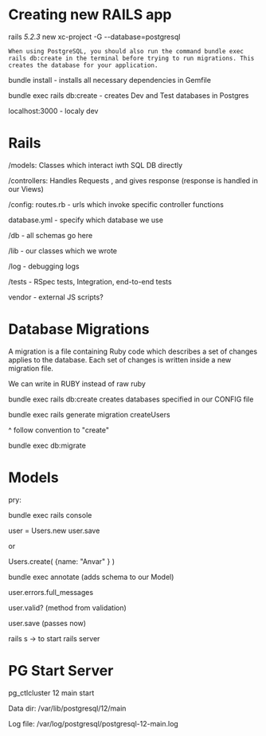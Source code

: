 # Creating new RAILS app

rails _5.2.3_ new xc-project -G --database=postgresql

    When using PostgreSQL, you should also run the command bundle exec rails db:create in the terminal before trying to run migrations. This creates the database for your application.

bundle install - installs all necessary dependencies in Gemfile

bundle exec rails db:create - creates Dev and Test databases in Postgres

localhost:3000 - localy dev 

# Rails 

/models: Classes which interact iwth SQL DB directly

/controllers: Handles Requests , and gives response (response is handled in our Views)

/config: routes.rb - urls which invoke specific controller functions

database.yml - specify which database we use

/db - all schemas go here

/lib - our classes which we wrote

/log - debugging logs

/tests - RSpec tests, Integration, end-to-end tests

vendor - external JS scripts?

# Database Migrations

A migration is a file containing Ruby code
which describes a set of changes applies to 
the database. Each set of changes is written
inside a new migration file.

We can write in RUBY instead of raw ruby

bundle exec rails db:create creates databases specified in our CONFIG file

bundle exec rails generate migration createUsers

^ follow convention to "create"

bundle exec db:migrate

# Models

pry:

bundle exec rails console

user = Users.new
user.save

or 

Users.create( {name: "Anvar" } )


bundle exec annotate (adds schema to our Model)

user.errors.full_messages

user.valid? (method from validation)

user.save (passes now)






rails s -> to start rails server


# PG Start Server

pg_ctlcluster 12 main start

Data dir:  /var/lib/postgresql/12/main 

Log file:  /var/log/postgresql/postgresql-12-main.log        
